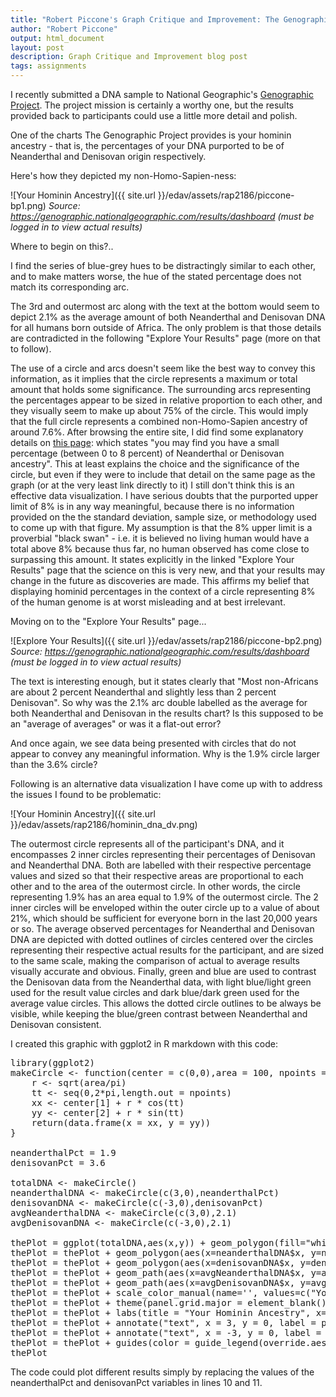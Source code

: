 ```yaml
---
title: "Robert Piccone's Graph Critique and Improvement: The Genographic Project"
author: "Robert Piccone"
output: html_document
layout: post
description: Graph Critique and Improvement blog post
tags: assignments
---
```


I recently submitted a DNA sample to National Geographic's <a href="https://genographic.nationalgeographic.com/about/">Genographic Project</a>. 
The project mission is certainly a worthy one, but the results provided back to participants could use a little more detail and polish.

One of the charts The Genographic Project provides is your hominin ancestry - that is, the percentages of your DNA purported to be of Neanderthal and Denisovan origin respectively.

Here's how they depicted my non-Homo-Sapien-ness:

![Your Hominin Ancestry]({{ site.url }}/edav/assets/rap2186/piccone-bp1.png)
<cite>Source: https://genographic.nationalgeographic.com/results/dashboard (must be logged in to view actual results)</cite>

Where to begin on this?..

I find the series of blue-grey hues to be distractingly similar to each other, and to make matters worse, the hue of the stated percentage does not match its corresponding arc. 

The 3rd and outermost arc along with the text at the bottom would seem to depict 2.1% as the average amount of both Neanderthal and Denisovan DNA for all humans born outside of Africa.
The only problem is that those details are contradicted in the following "Explore Your Results" page (more on that to follow).

The use of a circle and arcs doesn't seem like the best way to convey this information, as it implies that the circle represents a maximum or total amount that holds some significance.
The surrounding arcs representing the percentages appear to be sized in relative proportion to each other, and they visually seem to make up about 75% of the circle. This would imply that the full circle represents a combined non-Homo-Sapien ancestry of around 7.6%.
After browsing the entire site, I did find some explanatory details on <a href="https://genographic.nationalgeographic.com/v/#Hominin">this page</a>:  which states "you may find you have a small percentage (between 0 to 8 percent) of Neanderthal or Denisovan ancestry".
This at least explains the choice and the significance of the circle, but even if they were to include that detail on the same page as the graph (or at the very least link directly to it) I still don't think this is an effective data visualization. I have serious doubts that the purported upper limit of 8% is in any way meaningful, because
there is no information provided on the the standard deviation, sample size, or methodology used to come up with that figure. My assumption is that the 8% upper limit is a proverbial "black swan" - i.e. it is believed no living human would have a total above 8% because thus far, no human observed has come close to surpassing this amount.
It states explicitly in the linked "Explore Your Results" page that the science on this is very new, and that your results may change in the future as discoveries are made. This affirms my belief that displaying hominid percentages in the context of a circle representing 8% of the human genome is at worst misleading and at best irrelevant.

Moving on to the "Explore Your Results" page...

![Explore Your Results]({{ site.url }}/edav/assets/rap2186/piccone-bp2.png)
<cite>Source: https://genographic.nationalgeographic.com/results/dashboard (must be logged in to view actual results)</cite>

The text is interesting enough, but it states clearly that "Most non-Africans are about 2 percent Neanderthal and slightly less than 2 percent Denisovan". 
So why was the 2.1% arc double labelled as the average for both Neanderthal and Denisovan in the results chart? Is this supposed to be an "average of averages" or was it a flat-out error?

And once again, we see data being presented with circles that do not appear to convey any meaningful information. Why is the 1.9% circle larger than the 3.6% circle?

Following is an alternative data visualization I have come up with to address the issues I found to be problematic:

![Your Hominin Ancestry]({{ site.url }}/edav/assets/rap2186/hominin_dna_dv.png)

The outermost circle represents all of the participant's DNA, and it encompasses 2 inner circles representing their percentages of Denisovan and Neanderthal DNA. 
Both are labelled with their respective percentage values and sized so that their respective areas are proportional to each other and to the area of the outermost circle.
In other words, the circle representing 1.9% has an area equal to 1.9% of the outermost circle. The 2 inner circles will be enveloped within the outer circle up to a value of about 21%, which should be sufficient for everyone born in the last 20,000 years or so.
The average observed percentages for Neanderthal and Denisovan DNA are depicted with dotted outlines of circles centered over the circles representing their respective actual results for the participant, and are sized to the same scale, making the comparison of actual to average results visually accurate and obvious.
Finally, green and blue are used to contrast the Denisovan data from the Neanderthal data, with light blue/light green used for the result value circles and dark blue/dark green used for the average value circles.
This allows the dotted circle outlines to be always be visible, while keeping the blue/green contrast between Neanderthal and Denisovan consistent.

I created this graphic with ggplot2 in R markdown with this code:
<pre>
library(ggplot2)
makeCircle <- function(center = c(0,0),area = 100, npoints = 100){
	r <- sqrt(area/pi)
    tt <- seq(0,2*pi,length.out = npoints)
    xx <- center[1] + r * cos(tt)
    yy <- center[2] + r * sin(tt)
    return(data.frame(x = xx, y = yy))
}

neanderthalPct = 1.9
denisovanPct = 3.6

totalDNA <- makeCircle()
neanderthalDNA <- makeCircle(c(3,0),neanderthalPct)
denisovanDNA <- makeCircle(c(-3,0),denisovanPct)
avgNeanderthalDNA <- makeCircle(c(3,0),2.1)
avgDenisovanDNA <- makeCircle(c(-3,0),2.1)

thePlot = ggplot(totalDNA,aes(x,y)) + geom_polygon(fill="white") 
thePlot = thePlot + geom_polygon(aes(x=neanderthalDNA$x, y=neanderthalDNA$y,color="Your Neanderthal %"), fill="light blue") 
thePlot = thePlot + geom_polygon(aes(x=denisovanDNA$x, y=denisovanDNA$y, color="Your Denisovan %"), fill="light green")
thePlot = thePlot + geom_path(aes(x=avgNeanderthalDNA$x, y=avgNeanderthalDNA$y, color="Avg Observed Neanderthal (2.1%)"),linetype=3) 
thePlot = thePlot + geom_path(aes(x=avgDenisovanDNA$x, y=avgDenisovanDNA$y, color="Avg Observed Denisovan (2.1%)"),linetype=3)
thePlot = thePlot + scale_color_manual(name='', values=c("Your Denisovan %"="light green", "Your Neanderthal %"="light blue","Avg Observed Denisovan (2.1%)"="dark green", "Avg Observed Neanderthal (2.1%)"="dark blue" ), guide="legend")
thePlot = thePlot + theme(panel.grid.major = element_blank(), panel.grid.minor = element_blank(),axis.ticks = element_blank(), axis.text = element_blank())
thePlot = thePlot + labs(title = "Your Hominin Ancestry", x="",y="", axis.text="")
thePlot = thePlot + annotate("text", x = 3, y = 0, label = paste(neanderthalPct,"%"))
thePlot = thePlot + annotate("text", x = -3, y = 0, label = paste(denisovanPct,"%"))
thePlot = thePlot + guides(color = guide_legend(override.aes = list(linetype=c(3,3,0,0), fill=c("white", "white", "light green", "light blue"))))
thePlot
</pre>

The code could plot different results simply by replacing the values of the neanderthalPct and denisovanPct variables in lines 10 and 11. 